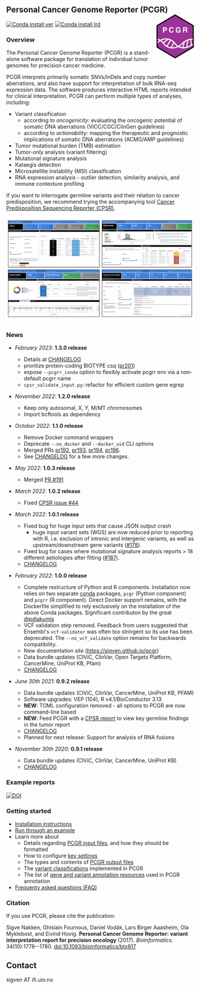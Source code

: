 ## Personal Cancer Genome Reporter (PCGR) <a href="https://sigven.github.io/pcgr/"><img src="pcgrr/man/figures/logo.png" align="right" height="118" width="100"/></a>

[![Conda install ver](https://anaconda.org/pcgr/pcgr/badges/version.svg)](https://anaconda.org/pcgr/pcgr)
[![Conda install lrd](https://anaconda.org/pcgr/pcgr/badges/latest_release_date.svg)](https://anaconda.org/pcgr/pcgr)

### Overview

The Personal Cancer Genome Reporter (PCGR) is a stand-alone software package for translation of individual tumor genomes for precision cancer medicine.

PCGR interprets primarily somatic SNVs/InDels and copy number aberrations, and also have support for interpretation of bulk RNA-seq expression data. The software produces interactive HTML reports intended for clinical interpretation. PCGR can perform multiple types of analyses, including:

-   Variant classification
    -   according to *oncogenicity*: evaluating the oncogenic potential of somatic DNA aberrations (VICC/CGC/ClinGen guidelines)
    -   according to *actionability*: mapping the therapeutic and prognostic implications of somatic DNA aberrations (ACMG/AMP guidelines)
-   Tumor mutational burden (TMB) estimation
-   Tumor-only analysis (variant filtering)
-   Mutational signature analysis
-   Kataegis detection
-   Microsatellite instability (MSI) classification
-   RNA expression analysis - outlier detection, similarity analysis, and immune contexture profiling

If you want to interrogate germline variants and their relation to cancer predisposition, we recommend trying the accompanying tool [Cancer Predisposition Sequencing Reporter (CPSR)](https://github.com/sigven/cpsr).

![PCGR overview](pcgrr/pkgdown/assets/img/pcgr_dashboard_views.png)

### News

-   *February 2023*: **1.3.0 release**
    - Details at [CHANGELOG](http://sigven.github.io/pcgr/articles/CHANGELOG.html)
    - proritize protein-coding BIOTYPE csq ([pr201](https://github.com/sigven/pcgr/pull/201))
    - expose `--pcgrr_conda` option to flexibly activate pcgrr env via a non-default pcgrr name
    - `cpsr_validate_input.py`: refactor for efficient custom gene egrep

-   *November 2022*: **1.2.0 release**
    -    Keep only autosomal, X, Y, M/MT chromosomes
    -    Import bcftools as dependency


-   *October 2022*: **1.1.0 release**

    -   Remove Docker command wrappers
    -   Deprecate `--no_docker` and `--docker_uid` CLI options
    -   Merged PRs [pr192](https://github.com/sigven/pcgr/pull/192), [pr193](https://github.com/sigven/pcgr/pull/193), [pr194](https://github.com/sigven/pcgr/pull/194), [pr196](https://github.com/sigven/pcgr/pull/196).
    -   See [CHANGELOG](http://sigven.github.io/pcgr/articles/CHANGELOG.html) for a few more changes.

-   *May 2022*: **1.0.3 release**

    -   Merged [PR #191](https://github.com/sigven/pcgr/pull/191)

-   *March 2022*: **1.0.2 release**

    -   Fixed [CPSR issue #44](https://github.com/sigven/cpsr/issues/44)

-   *March 2022*: **1.0.1 release**

    -   Fixed bug for huge input sets that cause JSON output crash
        -   huge input variant sets (WGS) are now reduced prior to reporting with R, i.e. exclusion of intronic and intergenic variants, as well as upstream/downstream gene variants ([#178](https://github.com/sigven/pcgr/issues/178)).
    -   Fixed bug for cases where mutational signature analysis reports \> 18 different aetiologies after fitting ([#187](https://github.com/sigven/pcgr/issues/187)).
    -   [CHANGELOG](http://sigven.github.io/pcgr/articles/CHANGELOG.html)

-   *February 2022*: **1.0.0 release**

    -   Complete restructure of Python and R components. Installation now relies on two separate [conda](https://docs.conda.io/en/latest/) packages, `pcgr` (Python component) and `pcgrr` (R component). Direct Docker support remains, with the Dockerfile simplified to rely exclusively on the installation of the above Conda packages. Significant contributon by the great [\@pdiakumis](https://github.com/pdiakumis)
    -   VCF validation step removed. Feedback from users suggested that Ensembl's `vcf-validator` was often too stringent so its use has been deprecated. The `--no_vcf_validate` option remains for backwards compatibility.
    -   New documentation site (<https://sigven.github.io/pcgr>)
    -   Data bundle updates (CIViC, ClinVar, Open Targets Platform, CancerMine, UniProt KB, Pfam)
    -   [CHANGELOG](http://sigven.github.io/pcgr/articles/CHANGELOG.html)

-   *June 30th 2021*: **0.9.2 release**

    -   Data bundle updates (CIViC, ClinVar, CancerMine, UniProt KB, PFAM)
    -   Software upgrades: VEP (104), R v4.1/BioConductor 3.13
    -   **NEW**: TOML configuration removed - all options to PCGR are now command-line based
    -   **NEW**: Feed PCGR with a [CPSR report](https://github.com/sigven/cpsr) to view key germline findings in the tumor report
    -   [CHANGELOG](http://sigven.github.io/pcgr/articles/CHANGELOG.html)
    -   Planned for next release: Support for analysis of RNA fusions

-   *November 30th 2020*: **0.9.1 release**

    -   Data bundle updates (CIViC, ClinVar, CancerMine, UniProt KB)
    -   [CHANGELOG](http://sigven.github.io/pcgr/articles/CHANGELOG.html)

### Example reports

[![DOI](https://zenodo.org/badge/DOI/10.5281/zenodo.6275299.svg)](https://doi.org/10.5281/zenodo.6275299)

### Getting started

-   [Installation instructions](https://sigven.github.io/pcgr/articles/installation.html)
-   [Run through an example](https://sigven.github.io/pcgr/articles/running.html#example-run)
-   Learn more about
    -   Details regarding [PCGR input files](https://sigven.github.io/pcgr/articles/input.html), and how they should be formatted
    -   How to configure [key settings](https://sigven.github.io/pcgr/articles/running.html)
    -   The types and contents of [PCGR output files](https://sigven.github.io/pcgr/articles/output.html)
    -   The [variant classifications](https://sigven.github.io/pcgr/articles/variant_classification.html) implemented in PCGR
    -   The list of [gene and variant annotation resources](https://sigven.github.io/pcgr/articles/annotation_resources.html) used in PCGR annotation
-   [Frequenty asked questions (FAQ)](https://sigven.github.io/pcgr/articles/faq.html)

### Citation

If you use PCGR, please cite the publication:

Sigve Nakken, Ghislain Fournous, Daniel Vodák, Lars Birger Aaasheim, Ola Myklebost, and Eivind Hovig. **Personal Cancer Genome Reporter: variant interpretation report for precision oncology** (2017). *Bioinformatics*. 34(10):1778--1780. [doi:10.1093/bioinformatics/btx817](https://doi.org/10.1093/bioinformatics/btx817)

## Contact

sigven AT ifi.uio.no
